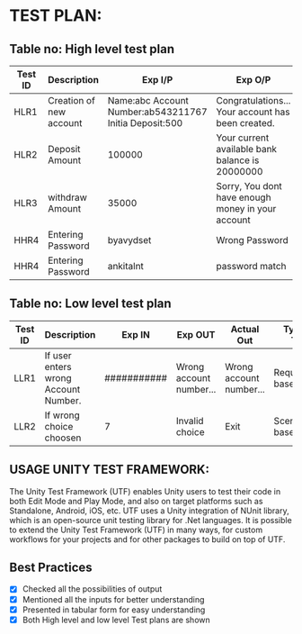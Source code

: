 # TEST PLAN:

## Table no: High level test plan

| **Test ID** | **Description**                                              | **Exp I/P** | **Exp O/P** | **Actual Out** |**Type Of Test**  |    
|-------------|--------------------------------------------------------------|------------|-------------|----------------|------------------|
|  HLR1       |Creation of new account| Name:abc  Account Number:ab543211767 Initia Deposit:500|Congratulations... Your account has been created.|Congratulations... Your account has been created.|Requirement based |
|  HLR2       |Deposit Amount|100000 |Your current available bank balance is 20000000|Your current available bank balance is 200000|Requirement based|
|  HLR3       |withdraw Amount|35000| Sorry, You dont have enough money in your account| Sorry, You dont have enough money in your account| Requirement based  |
|  HHR4       |Entering Password| byavydset|Wrong Password|Wrong Password|Boundary based    |
|  HHR4       |Entering Password| ankitalnt|password match|password match|Boundary based    |

## Table no: Low level test plan

| **Test ID** | **Description**                                              | **Exp IN** | **Exp OUT** | **Actual Out** |**Type Of Test**  |    
|-------------|--------------------------------------------------------------|------------|-------------|----------------|------------------|
|  LLR1       |If user enters wrong Account Number. | ###########| Wrong account number...| Wrong account number...|Requirement based |
|  LLR2       |If wrong choice choosen| 7|Invalid choice|Exit|Scenario based    |


## USAGE UNITY TEST FRAMEWORK:
The Unity Test Framework (UTF) enables Unity users to test their code in both Edit Mode and Play Mode, and also on target platforms such as Standalone, Android, iOS, etc.
UTF uses a Unity integration of NUnit library, which is an open-source unit testing library for .Net languages.
It is possible to extend the Unity Test Framework (UTF) in many ways, for custom workflows for your projects and for other packages to build on top of UTF.


## Best Practices

 - [x] Checked all the possibilities of output
 - [x] Mentioned all the inputs for better understanding
 - [x] Presented in tabular form for easy understanding
 - [x] Both High level and low level Test plans are shown
